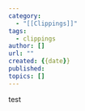 ```yaml
---
category:
  - "[[Clippings]]"
tags:
  - clippings
author: []
url: ""
created: {{date}}
published:
topics: []
---
```


test